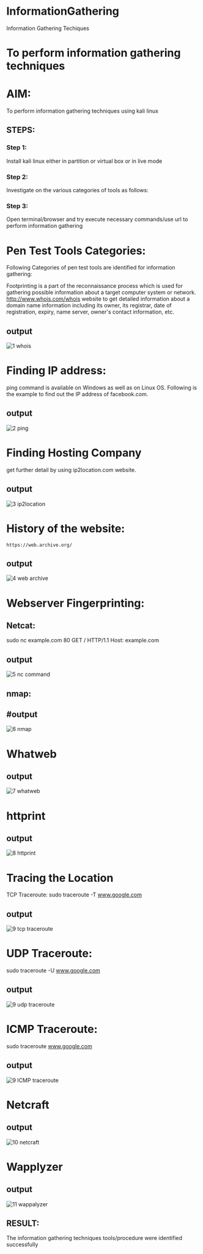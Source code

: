 # InformationGathering
Information Gathering Techiques

# To perform information gathering techniques

# AIM:

To perform information gathering techniques using kali linux 

## STEPS:

### Step 1:

Install kali linux either in partition or virtual box or in live mode

### Step 2:

Investigate on the various categories of tools as follows:

### Step 3:
Open terminal/browser and try execute necessary commands/use url to perform information gathering

# Pen Test Tools Categories:  

Following Categories of pen test tools are identified for information gathering:

Footprinting is a part of the reconnaissance process which is used for gathering possible information about a target computer system or network.
http://www.whois.com/whois website to get detailed information about a domain name information including its owner, its registrar, date of registration, expiry, name server, owner's contact information, etc.

## output
![1 whois](https://github.com/danush564/InformationGathering/assets/98585166/4848893e-ea34-45de-9421-922980210d32)

# Finding IP address:
ping command is available on Windows as well as on Linux OS. Following is the example to find out the IP address of facebook.com.
## output

![2 ping](https://github.com/danush564/InformationGathering/assets/98585166/51581402-c19a-4fd2-bbed-005e18c30994)

# Finding Hosting Company
get further detail by using ip2location.com website.
## output

![3 ip2location](https://github.com/danush564/InformationGathering/assets/98585166/5ff8288c-0322-4db5-9176-a36b8fe7220e)

# History of the website:
```
https://web.archive.org/
```
## output

![4 web archive](https://github.com/danush564/InformationGathering/assets/98585166/5b560f51-892d-46b0-8a65-8b1b8e51a8bb)

# Webserver Fingerprinting:

## Netcat:
sudo nc example.com 80
GET / HTTP/1.1
Host: example.com
## output

![5 nc command](https://github.com/danush564/InformationGathering/assets/98585166/ddfdd978-02e0-4e79-b367-2a1a34da0905)

## nmap:
## #output

![6 nmap](https://github.com/danush564/InformationGathering/assets/98585166/7b8003cb-26a7-4bc2-9ac3-256b8a093c77)

# Whatweb
## output

![7 whatweb](https://github.com/danush564/InformationGathering/assets/98585166/4e95dd8a-61f9-448c-91d3-97ffbc58f3e1)

# httprint
## output

![8 httprint](https://github.com/danush564/InformationGathering/assets/98585166/85bef9bb-78d4-4abe-91cd-bc2a41cd4da8)

# Tracing the Location
TCP Traceroute:
sudo traceroute -T www.google.com
## output

![9 tcp traceroute](https://github.com/danush564/InformationGathering/assets/98585166/a9197d7e-2dff-4b70-b157-9e1e3dfaefa5)

# UDP Traceroute:
sudo traceroute -U www.google.com
## output

![9 udp traceroute](https://github.com/danush564/InformationGathering/assets/98585166/2a183f2a-4808-40aa-a942-aa568f1d6a6f)


# ICMP Traceroute:
sudo traceroute  www.google.com
## output

![9 ICMP traceroute](https://github.com/danush564/InformationGathering/assets/98585166/ab761f08-39f2-40c7-8ba9-330594861038)

# Netcraft
## output

![10 netcraft](https://github.com/danush564/InformationGathering/assets/98585166/8c7b05c5-e18b-4acc-80cb-95a8ee51df3d)

# Wapplyzer
## output

![11 wappalyzer](https://github.com/danush564/InformationGathering/assets/98585166/285bc538-1dc8-4f5f-b179-4ce9539da518)


## RESULT:
The information gathering techniques tools/procedure were  identified successfully
